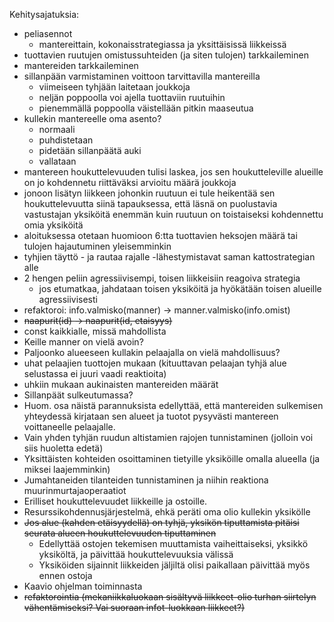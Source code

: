Kehitysajatuksia:
- peliasennot
  - mantereittain, kokonaisstrategiassa ja yksittäisissä liikkeissä
- tuottavien ruutujen omistussuhteiden (ja siten tulojen) tarkkaileminen
- mantereiden tarkkaileminen
- sillanpään varmistaminen voittoon tarvittavilla mantereilla
  - viimeiseen tyhjään laitetaan joukkoja
  - neljän poppoolla voi ajella tuottaviin ruutuihin
  - pienemmällä poppoolla väistellään pitkin maaseutua
- kullekin mantereelle oma asento?
  - normaali
  - puhdistetaan
  - pidetään sillanpäätä auki
  - vallataan
- mantereen houkuttelevuuden tulisi laskea, jos sen houkutteleville alueille on jo kohdennetu riittäväksi arvioitu määrä joukkoja
- jonoon lisätyn liikkeen johonkin ruutuun ei tule heikentää sen houkuttelevuutta siinä tapauksessa, että läsnä on puolustavia vastustajan yksiköitä enemmän kuin ruutuun on toistaiseksi kohdennettu omia yksiköitä
- aloituksessa otetaan huomioon 6:tta tuottavien heksojen määrä tai tulojen hajautuminen yleisemminkin
- tyhjien täyttö - ja rautaa rajalle -lähestymistavat saman kattostrategian alle
- 2 hengen peliin agressiivisempi, toisen liikkeisiin reagoiva strategia
  - jos etumatkaa, jahdataan toisen yksiköitä ja hyökätään toisen alueille agressiivisesti
- refaktoroi: info.valmisko(manner) -> manner.valmisko(info.omist)
- ~~naapurit(id) -> naapurit(id, etaisyys)~~
- const kaikkialle, missä mahdollista
- Keille manner on vielä avoin?
- Paljoonko alueeseen kullakin pelaajalla on vielä mahdollisuus?
- uhat pelaajien tuottojen mukaan (kituuttavan pelaajan tyhjä alue selustassa ei juuri vaadi reaktioita)
- uhkiin mukaan aukinaisten mantereiden määrät
- Sillanpäät sulkeutumassa?
- Huom. osa näistä parannuksista edellyttää, että mantereiden sulkemisen yhteydessä kirjataan sen alueet ja tuotot pysyvästi mantereen voittaneelle pelaajalle.
- Vain yhden tyhjän ruudun altistamien rajojen tunnistaminen (jolloin voi siis huoletta edetä)
- Yksittäisten kohteiden osoittaminen tietyille yksiköille omalla alueella (ja miksei laajemminkin)
- Jumahtaneiden tilanteiden tunnistaminen ja niihin reaktiona muurinmurtajaoperaatiot
- Erilliset houkuttelevuudet liikkeille ja ostoille.
- Resurssikohdennusjärjestelmä, ehkä peräti oma olio kullekin yksikölle
- ~~Jos alue (kahden etäisyydellä) on tyhjä, yksikön tiputtamista pitäisi seurata alueen houkuttelevuuden tiputtaminen~~
  - Edellyttää ostojen tekemisen muuttamista vaiheittaiseksi, yksikkö yksiköltä, ja päivittää houkuttelevuuksia välissä
  - Yksiköiden sijainnit liikkeiden jäljiltä olisi paikallaan päivittää myös ennen ostoja
- Kaavio ohjelman toiminnasta
- ~~refaktorointia (mekaniikkaluokaan sisältyvä liikkeet-olio turhan siirtelyn vähentämiseksi? Vai suoraan infot-luokkaan liikkeet?)~~
